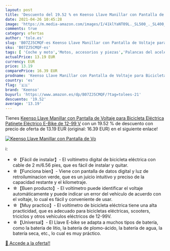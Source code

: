 ```yaml
---
layout: post
title: 'Descuento del 19.52 % en Keenso Llave Manillar con Pantalla de Vo'
date: 2021-04-26 10:45:28
image: 'https://m.media-amazon.com/images/I/41klYaNT09L._SL500_._SL400_.jpg'
comments: true
category: ofertas
author: 'tole.es'
slug: 'B07ZJ5CMQF-es Keenso Llave Manillar con Pantalla de Voltaje para...'
sku: 'B07ZJ5CMQF-es'
tags: [ 'Coche y moto','Motos, accesorios y piezas','Palancas del acelerador para moto','Palancas para moto','bicicleta','keenso', ]
actualPrice: 13.19 EUR
currency: EUR
price: 13.19
comparePrice: 16.39 EUR
prodname: 'Keenso Llave Manillar con Pantalla de Voltaje para Bicicleta Eléctrica  Patinete Eléctrico  E-Bike de 12-99 V'
country: 'es'
flag: '🇪🇸'
brand: 'Keenso'
buyurl: 'https://www.amazon.es/dp/B07ZJ5CMQF/?tag=tolees-21'
descuento: '19.52'
average: '13.19'
---
```


Tienes [Keenso Llave Manillar con Pantalla de Voltaje para Bicicleta Eléctrica  Patinete Eléctrico  E-Bike de 12-99 V](https://www.amazon.es/dp/B07ZJ5CMQF/?tag=tolees-21) con un 19.52 % de descuento con precio de oferta de 13.19 EUR (original: 16.39 EUR) en el siguiente enlace!

[![Keenso Llave Manillar con Pantalla de Vo](https://m.media-amazon.com/images/I/41klYaNT09L._SL500_._SL400_.jpg)](https://www.amazon.es/dp/B07ZJ5CMQF/?tag=tolees-21)

ℹ️:

- ☆【Fácil de instalar】- El voltímetro digital de bicicleta eléctrica con cable de 2 m/6.56 pies, que es fácil de instalar y quitar.
- ​☆【Funciona bien】- Viene con pantalla de datos digital y luz de retroiluminacion verde, que es un juicio intuitivo y preciso de la capacidad restante y el kilometraje.
- ☆【Buen producto】- El voltímetro puede identificar el voltaje automáticamente y puede indicar un error del vehículo de acuerdo con el voltaje, lo cual es fácil y conveniente de usar.
- ☆【Muy practico】- El voltímetro de bicicleta eléctrica tiene una alta practicidad, que es adecuado para bicicletas eléctricas, scooters, triciclos y otros vehículos eléctricos de 12-99V.
- ☆【Universal】- El Llave E-bike se adapta a muchos tipos de batería, como la batería de litio, la batería de plomo-ácido, la batería de agua, la batería seca, etc., lo cual es muy práctico.

[🛒 Accede a la oferta!!](https://www.amazon.es/dp/B07ZJ5CMQF/?tag=tolees-21)
